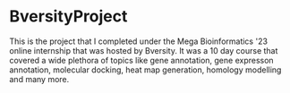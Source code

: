 # BversityProject
This is the project that I completed under the Mega Bioinformatics '23 online internship that was hosted by Bversity. It was a 10 day course that covered a wide plethora of topics like gene annotation, gene expresson annotation, molecular docking, heat map generation, homology modelling and many more.
